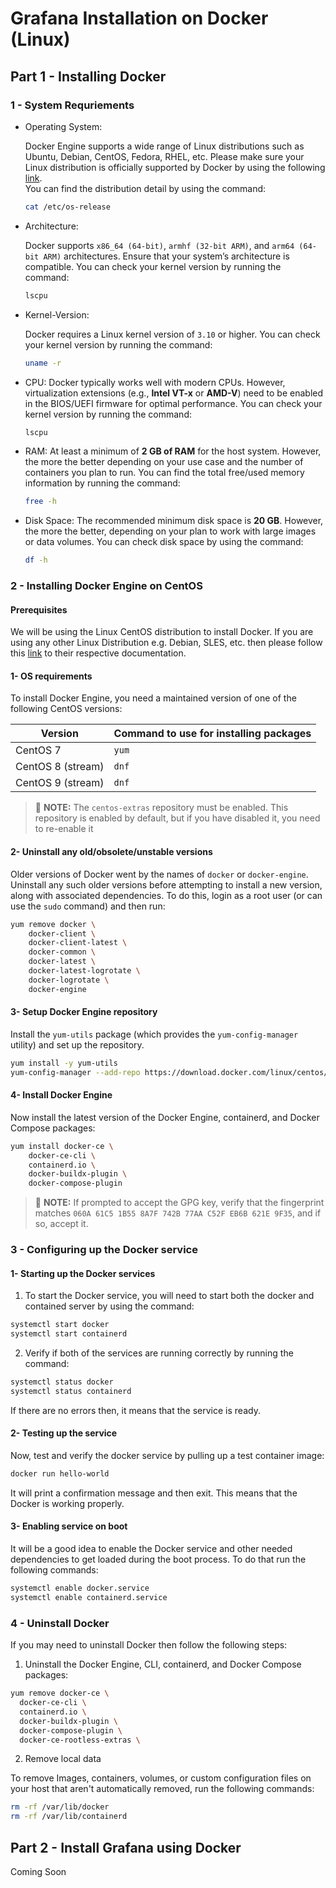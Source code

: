 # Grafana Installation on Docker (Linux)

<!--
**Table of content:**
 - [Part 1 - Installing Docker](## Part 1)
 - [First Item](#item-two)
 - [Second Item](#item-three)

-->

## Part 1 - Installing Docker

### 1 - System Requriements

- Operating System:

	Docker Engine supports a wide range of Linux distributions such as Ubuntu, Debian, CentOS, Fedora, RHEL, etc. Please make sure your Linux distribution is officially supported by Docker by using the following [link](https://docs.docker.com/engine/install/#supported-platforms).  
	You can find the distribution detail by using the command:
	```bash
	cat /etc/os-release
	```
- Architecture:

	Docker supports `x86_64 (64-bit)`, `armhf (32-bit ARM)`, and `arm64 (64-bit ARM)` architectures. Ensure that your system’s architecture is compatible.
	You can check your kernel version by running the command:
	```bash
	lscpu
	```

- Kernel-Version:
 
	Docker requires a Linux kernel version of `3.10` or higher.
	You can check your kernel version by running the command:
	```bash
	uname -r
	```
- CPU:
	Docker typically works well with modern CPUs. However, virtualization extensions (e.g., **Intel VT-x** or **AMD-V**) need to be enabled in the BIOS/UEFI firmware for optimal performance. 
	You can check your kernel version by running the command:
	```bash
	lscpu
	```

- RAM:
	At least a minimum of **2 GB of RAM** for the host system. However, the more the better depending on your use case and the number of containers you plan to run.
	You can find the total free/used memory information by running the command:
	```bash
	free -h
	```
- Disk Space:
	The recommended minimum disk space is **20 GB**. However, the more the better, depending on your plan to work with large images or data volumes.
	You can check disk space by using the command:
	```bash
	df -h
	```

### 2 - Installing Docker Engine on CentOS

#### Prerequisites
We will be using the Linux CentOS distribution to install Docker. If you are using any other Linux Distribution e.g. Debian, SLES, etc. then please follow this [link](https://docs.docker.com/engine/install/#server) to their respective documentation.

#### 1- OS requirements

To install Docker Engine, you need a maintained version of one of the following CentOS versions:


|  Version      	|  Command to use for installing packages |
|-------------------|----------------------------|
|CentOS 7          | `yum`            			 |
|CentOS 8 (stream) | `dnf`            			 |
|CentOS 9 (stream) | `dnf`            			 |

> 📌 **NOTE:** The `centos-extras` repository must be enabled. This repository is enabled by default, but if you have disabled it, you need to re-enable it

#### 2- Uninstall any old/obsolete/unstable versions 

Older versions of Docker went by the names of `docker` or `docker-engine`. Uninstall any such older versions before attempting to install a new version, along with associated dependencies. To do this, login as a root user (or can use the `sudo` command) and then run:

```bash
yum remove docker \
	docker-client \
	docker-client-latest \
	docker-common \
	docker-latest \
	docker-latest-logrotate \
	docker-logrotate \
	docker-engine
```

#### 3- Setup Docker Engine repository

Install the `yum-utils` package (which provides the `yum-config-manager` utility) and set up the repository.

```bash
yum install -y yum-utils
yum-config-manager --add-repo https://download.docker.com/linux/centos/docker-ce.repo
```

#### 4- Install Docker Engine

Now install the latest version of the Docker Engine, containerd, and Docker Compose packages:

```bash
yum install docker-ce \
	docker-ce-cli \
	containerd.io \
	docker-buildx-plugin \
	docker-compose-plugin
```

>📌 **NOTE:** If prompted to accept the GPG key, verify that the fingerprint matches `060A 61C5 1B55 8A7F 742B 77AA C52F EB6B 621E 9F35`, and if so, accept it.


### 3 - Configuring up the Docker service

#### 1- Starting up the Docker services

1. To start the Docker service, you will need to start both the docker and contained server by using the command:

```bash
systemctl start docker
systemctl start containerd
```

2. Verify if both of the services are running correctly by running the command:

```bash
systemctl status docker
systemctl status containerd
```

If there are no errors then, it means that the service is ready.

#### 2- Testing up the service

Now, test and verify the docker service by pulling up a test container image:

```bash
docker run hello-world
```
It will print a confirmation message and then exit. This means that the Docker is working properly.

#### 3- Enabling service on boot

It will be a good idea to enable the Docker service and other needed dependencies to get loaded during the boot process. To do that run the following commands:

```bash
systemctl enable docker.service
systemctl enable containerd.service
```

### 4 - Uninstall Docker

If you may need to uninstall Docker then follow the following steps:


1. Uninstall the Docker Engine, CLI, containerd, and Docker Compose packages:

```bash
yum remove docker-ce \
  docker-ce-cli \
  containerd.io \
  docker-buildx-plugin \
  docker-compose-plugin \
  docker-ce-rootless-extras \
```

2. Remove local data

To remove Images, containers, volumes, or custom configuration files on your host that aren't automatically removed, run the following commands:

```bash
rm -rf /var/lib/docker
rm -rf /var/lib/containerd
```

















## Part 2 - Install Grafana using Docker
Coming Soon
